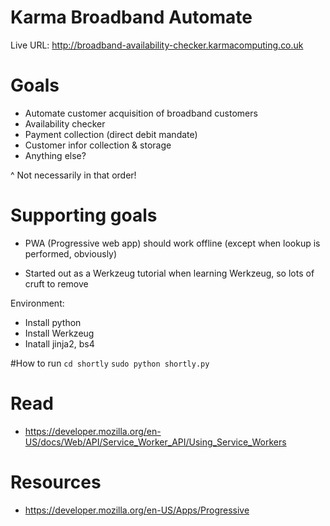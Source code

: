 # Karma Broadband Automate 

Live URL: http://broadband-availability-checker.karmacomputing.co.uk

# Goals
- Automate customer acquisition of broadband customers
- Availability checker 
- Payment collection (direct debit mandate)
- Customer infor collection & storage 
- Anything else?

^ Not necessarily in that order!

# Supporting goals
- PWA (Progressive web app) should work offline (except when lookup is performed, obviously)


- Started out as a Werkzeug tutorial when learning Werkzeug, so lots of cruft to remove

Environment: 

- Install python
- Install Werkzeug
- Inatall jinja2, bs4

#How to run
`cd shortly`
`sudo python shortly.py`

# Read

- https://developer.mozilla.org/en-US/docs/Web/API/Service_Worker_API/Using_Service_Workers

# Resources

- https://developer.mozilla.org/en-US/Apps/Progressive
